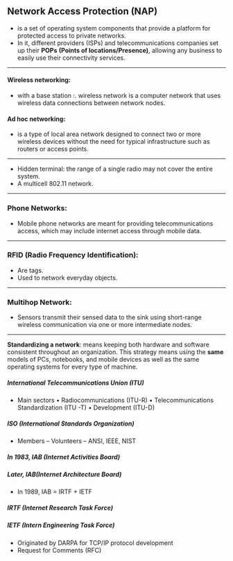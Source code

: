 ## Network Access Protection (NAP)
+ is a set of operating system components that provide a platform for protected access to private networks.
+ In it, different providers (ISPs) and telecommunications companies set up their **POPs** **(Points of locations/Presence)**, allowing any business to easily use their connectivity services.
*****
#### Wireless networking:
+ with a base station :. wireless network is a computer network that uses wireless data connections between network nodes.
#### Ad hoc networking:
+ is a type of local area network designed to connect two or more wireless devices without the need for typical infrastructure such as routers or access points.
**** 
+ Hidden terminal: the range of a single radio may not cover the entire system.
+ A multicell 802.11 network.
*** 
### Phone Networks:
+ Mobile phone networks are meant for providing telecommunications access, which may include internet access through mobile data.
****
### RFID (Radio Frequency Identification):
+ Are tags.
+ Used to network everyday objects.
****
### Multihop Network:
+ Sensors transmit their sensed data to the sink using short-range wireless communication via one or more intermediate nodes.
****
**Standardizing a network**: means keeping both hardware and software consistent throughout an organization. This strategy means using the **same** models of PCs, notebooks, and mobile devices as well as the same operating systems for every type of machine.

##### International Telecommunications Union (ITU)
+ Main sectors
	• Radiocommunications (ITU-R)
	• Telecommunications Standardization (ITU -T)
	• Development (ITU-D)

#####  ISO (International Standards Organization)
+ Members
	– Volunteers
	– ANSI, IEEE, NIST

##### In 1983, IAB (Internet Activities Board)
##### Later, IAB(Internet Architecture Board)
+  In 1989, IAB = IRTF + IETF
##### IRTF (Internet Research Task Force)
##### IETF (Intern Engineering Task Force)
+ Originated by DARPA for TCP/IP protocol development
+ Request for Comments (RFC)




